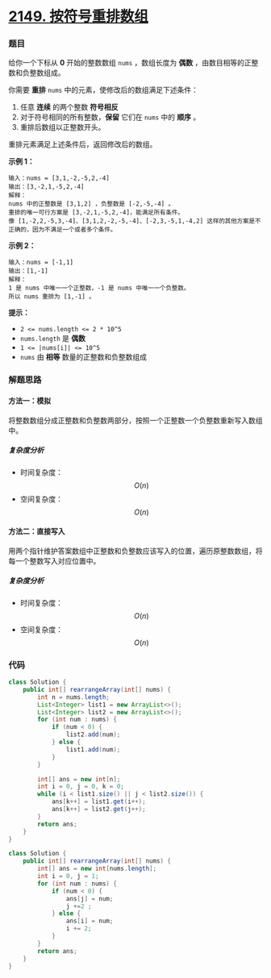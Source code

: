# [2149. 按符号重排数组](https://leetcode-cn.com/problems/rearrange-array-elements-by-sign/)

### 题目

给你一个下标从 **0** 开始的整数数组 `nums` ，数组长度为 **偶数** ，由数目相等的正整数和负整数组成。

你需要 **重排** `nums` 中的元素，使修改后的数组满足下述条件：

1. 任意 **连续** 的两个整数 **符号相反**
2. 对于符号相同的所有整数，**保留** 它们在 `nums` 中的 **顺序** 。
3. 重排后数组以正整数开头。

重排元素满足上述条件后，返回修改后的数组。

 

**示例 1：**

```
输入：nums = [3,1,-2,-5,2,-4]
输出：[3,-2,1,-5,2,-4]
解释：
nums 中的正整数是 [3,1,2] ，负整数是 [-2,-5,-4] 。
重排的唯一可行方案是 [3,-2,1,-5,2,-4]，能满足所有条件。
像 [1,-2,2,-5,3,-4]、[3,1,2,-2,-5,-4]、[-2,3,-5,1,-4,2] 这样的其他方案是不正确的，因为不满足一个或者多个条件。 
```

**示例 2：**

```
输入：nums = [-1,1]
输出：[1,-1]
解释：
1 是 nums 中唯一一个正整数，-1 是 nums 中唯一一个负整数。
所以 nums 重排为 [1,-1] 。
```

 

**提示：**

- `2 <= nums.length <= 2 * 10^5`
- `nums.length` 是 **偶数**
- `1 <= |nums[i]| <= 10^5`
- `nums` 由 **相等** 数量的正整数和负整数组成

### 解题思路

#### 方法一：模拟

将整数数组分成正整数和负整数两部分，按照一个正整数一个负整数重新写入数组中。

##### 复杂度分析

- 时间复杂度：$$ O(n) $$
- 空间复杂度：$$ O(n) $$

#### 方法二：直接写入

用两个指针维护答案数组中正整数和负整数应该写入的位置，遍历原整数数组，将每一个整数写入对应位置中。

##### 复杂度分析

- 时间复杂度：$$ O(n) $$
- 空间复杂度：$$ O(n) $$

### 代码

```java
class Solution {
    public int[] rearrangeArray(int[] nums) {
        int n = nums.length;
        List<Integer> list1 = new ArrayList<>();
        List<Integer> list2 = new ArrayList<>();
        for (int num : nums) {
            if (num < 0) {
                list2.add(num);
            } else {
                list1.add(num);
            }
        }

        int[] ans = new int[n];
        int i = 0, j = 0, k = 0;
        while (i < list1.size() || j < list2.size()) {
            ans[k++] = list1.get(i++);
            ans[k++] = list2.get(j++);
        }
        return ans;
    }
}
```

```java
class Solution {
    public int[] rearrangeArray(int[] nums) {
        int[] ans = new int[nums.length];
        int i = 0, j = 1;
        for (int num : nums) {
            if (num < 0) {
                ans[j] = num;
                j +=2 ;
            } else {
                ans[i] = num;
                i += 2;
            }
        }
        return ans;
    }
}
```

